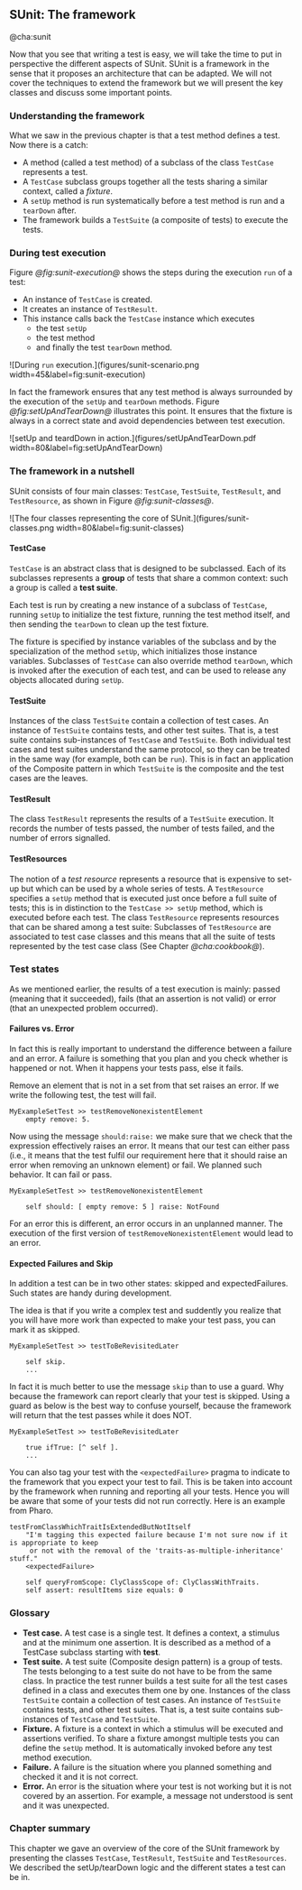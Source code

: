 ## SUnit: The framework@cha:sunitNow that you see that writing a test is easy, we will take the time to put in perspective the different aspects of SUnit. SUnit is a framework in the sense that it proposes an architecture that can be adapted. We will not cover the techniques to extend the framework but we will present the key classes and discuss some important points. ### Understanding the frameworkWhat we saw in the previous chapter is that a test method defines a test.Now there is a catch: - A method \(called a test method\) of a subclass of the class `TestCase` represents a test.- A `TestCase` subclass groups together all the tests sharing a similar context, called a _fixture_.- A `setUp` method is run systematically before a test method is run and a `tearDown` after.- The framework builds a `TestSuite` \(a composite of tests\) to execute the tests.### During test executionFigure *@fig:sunit-execution@* shows the steps during the execution `run` of a test:- An instance of `TestCase` is created.- It creates an instance of `TestResult`.- This instance calls back the `TestCase` instance which executes   - the test `setUp`  - the test method   - and finally the test `tearDown` method.![During `run` execution.](figures/sunit-scenario.png width=45&label=fig:sunit-execution)In fact the framework ensures that any test method is always surrounded by the execution of the `setUp` and `tearDown` methods.Figure *@fig:setUpAndTearDown@* illustrates this point.It ensures that the fixture is always in a correct state and avoid dependencies between test execution.![setUp and teardDown in action.](figures/setUpAndTearDown.pdf width=80&label=fig:setUpAndTearDown)### The framework in a nutshellSUnit consists of four main classes: `TestCase`, `TestSuite`,`TestResult`, and `TestResource`, as shown in Figure *@fig:sunit-classes@*.![The four classes representing the core of SUnit.](figures/sunit-classes.png width=80&label=fig:sunit-classes)#### TestCase`TestCase` is an abstract class that is designed to be subclassed. Each of itssubclasses represents a **group** of tests that share a common context: such a group is called a **test suite**.Each test is run by creating a new instance of a subclass of `TestCase`, running `setUp` to initialize the test fixture, running the test method itself, and then sending the `tearDown` to clean up the test fixture.The fixture is specified by instance variables of the subclass and by the specialization of the method `setUp`, which initializes those instancevariables. Subclasses of `TestCase` can also override method `tearDown`,which is invoked after the execution of each test, and can be used to releaseany objects allocated during `setUp`.#### TestSuiteInstances of the class `TestSuite` contain a collection of test cases. Aninstance of `TestSuite` contains tests, and other test suites. That is, a testsuite contains sub-instances of `TestCase` and `TestSuite`.Both individual test cases and test suites understand the same protocol, sothey can be treated in the same way \(for example, both can be `run`\). This isin fact an application of the Composite pattern in which `TestSuite` is thecomposite and the test cases are the leaves.#### TestResultThe class `TestResult` represents the results of a `TestSuite` execution.It records the number of tests passed, the number of tests failed, and thenumber of errors signalled.#### TestResourcesThe notion of a _test resource_ represents a resource that is expensive toset-up but which can be used by a whole series of tests. A `TestResource` specifies a `setUp` method that is executed just once before a full suite of tests;this is in distinction to the `TestCase >> setUp` method, which is executed before each test.The class `TestResource` represents resources that can be shared among a test suite:Subclasses of `TestResource` are associated to test case classes and this means that all the suite of testsrepresented by the test case class \(See Chapter *@cha:cookbook@*\).### Test statesAs we mentioned earlier, the results of a test execution is mainly: passed \(meaning that it succeeded\), fails \(that an assertion is not valid\) or error \(that an unexpected problem occurred\).#### Failures vs. ErrorIn fact this is really important to understand the difference between a failure and an error. A failure is something that you plan and you check whether is happened or not. When it happens your tests pass, else it fails.Remove an element that is not in a set from that set raises an error. If we write the following test, the test will fail.```caption=Testing removal of nonexisting element.MyExampleSetTest >> testRemoveNonexistentElement
	empty remove: 5.```Now using the message `should:raise:` we make sure that we check that the expression effectively raises an error. It means that our test can either pass \(i.e., it means that the test fulfil our requirement here that it should raise an error when removing an unknown element\) or fail. We planned such behavior. It can fail or pass. ```caption=Testing removal of an nonexistent element.MyExampleSetTest >> testRemoveNonexistentElement

	self should: [ empty remove: 5 ] raise: NotFound```For an error this is different, an error occurs in an unplanned manner. The execution of the first version of `testRemoveNonexistentElement` would lead to an error.#### Expected Failures and SkipIn addition a test can be in two other states: skipped and expectedFailures.Such states are handy during development. The idea is that if you write a complex test and suddently you realize that you will have more work than expected to make your test pass, you can mark it as skipped.```caption=An example of skipped test.MyExampleSetTest >> testToBeRevisitedLater

	self skip.
	...```In fact it is much better to use the message `skip` than to use a guard.Why because the framework can report clearly that your test is skipped. Using a guard as below is the best way to confuse yourself, because the frameworkwill return that the test passes while it does NOT.```caption=A not so nice example of skipped test.MyExampleSetTest >> testToBeRevisitedLater

	true ifTrue: [^ self ].
	...```You can also tag your test with the `<expectedFailure>` pragma to indicate to the framework that you expect your test to fail. This is be taken into account by the framework when running and reporting all your tests. Hence you will be aware that some of your tests did not run correctly.Here is an example from Pharo.```testFromClassWhichTraitIsExtendedButNotItself
	"I'm tagging this expected failure because I'm not sure now if it is appropriate to keep 
	 or not with the removal of the 'traits-as-multiple-inheritance' stuff."
	<expectedFailure>

	self queryFromScope: ClyClassScope of: ClyClassWithTraits.
	self assert: resultItems size equals: 0```	### Glossary- **Test case.** A test case is a single test. It defines a context, a stimulus and at the minimum one assertion. It is described as a method of a TestCase subclass starting with **test**.- **Test suite.** A test suite \(Composite design pattern\) is a group of tests. The tests belonging to a test suite do not have to be from the same class. In practice the test runner builds a test suite for all the test cases defined in a class and executes them one by one.  Instances of the class `TestSuite` contain a collection of test cases.  An instance of `TestSuite` contains tests, and other test suites. That is, a test suite contains sub-instances of `TestCase` and `TestSuite`.- **Fixture.** A fixture is a context in which a stimulus will be executed and assertions verified. To share a fixture amongst multiple tests you can define the `setUp` method. It is automatically invoked before any test method execution.- **Failure.** A failure is the situation where you planned something and checked it and it is not correct.- **Error.** An error is the situation where your test is not working but it is not covered by an assertion. For example, a message not understood is sent and it was unexpected.### Chapter summaryThis chapter we gave an overview of the core of the SUnit frameworkby presenting the classes `TestCase`, `TestResult`, `TestSuite` and`TestResources`. We described the setUp/tearDown logic and the different states a test can be in.